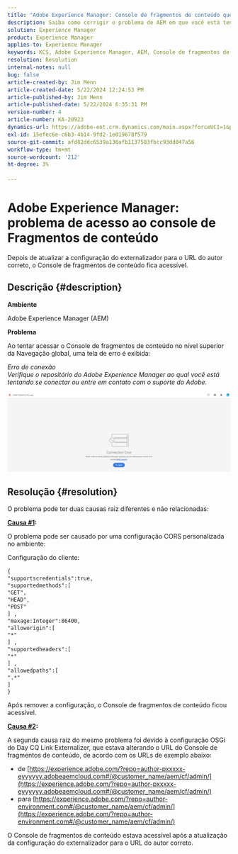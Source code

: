 ```yaml
---
title: "Adobe Experience Manager: Console de fragmentos de conteúdo que acessa problema"
description: Saiba como corrigir o problema de AEM em que você está tentando acessar o Console de fragmentos de conteúdo no nível superior da Navegação global.
solution: Experience Manager
product: Experience Manager
applies-to: Experience Manager
keywords: KCS, Adobe Experience Manager, AEM, Console de fragmentos de conteúdo, acesso, solução de problemas
resolution: Resolution
internal-notes: null
bug: false
article-created-by: Jim Menn
article-created-date: 5/22/2024 12:24:53 PM
article-published-by: Jim Menn
article-published-date: 5/22/2024 6:35:31 PM
version-number: 4
article-number: KA-20923
dynamics-url: https://adobe-ent.crm.dynamics.com/main.aspx?forceUCI=1&pagetype=entityrecord&etn=knowledgearticle&id=205c3344-3618-ef11-9f8a-6045bd006268
exl-id: 15efec6e-c6b3-4b14-9fd2-1e019678f579
source-git-commit: afd82ddc6539a130afb1137583fbcc93dd047a56
workflow-type: tm+mt
source-wordcount: '212'
ht-degree: 3%

---
```


# Adobe Experience Manager: problema de acesso ao console de Fragmentos de conteúdo


Depois de atualizar a configuração do externalizador para o URL do autor correto, o Console de fragmentos de conteúdo fica acessível.

## Descrição {#description}


<b>Ambiente</b>

Adobe Experience Manager (AEM)

<b>Problema</b>

Ao tentar acessar o Console de fragmentos de conteúdo no nível superior da Navegação global, uma tela de erro é exibida:

*Erro de conexão
<br>Verifique o repositório do Adobe Experience Manager ao qual você está tentando se conectar ou entre em contato com o suporte do Adobe.*



![](assets/___225c3344-3618-ef11-9f8a-6045bd006268___.png)


## Resolução {#resolution}


O problema pode ter duas causas raiz diferentes e não relacionadas:

<b><u>Causa #1</u>:</b>

O problema pode ser causado por uma configuração CORS personalizada no ambiente:

Configuração do cliente:




```
{
"supportscredentials":true,
"supportedmethods":[ 
"GET",
"HEAD",
"POST"
] ,
"maxage:Integer":86400,
"alloworigin":[ 
"*"
] ,
"supportedheaders":[ 
"*"
] ,
"allowedpaths":[ 
".*"
] 
}
```




Após remover a configuração, o Console de fragmentos de conteúdo ficou acessível.



<b><u>Causa #2</u>:</b>

A segunda causa raiz do mesmo problema foi devido à configuração OSGi do Day CQ Link Externalizer, que estava alterando o URL do Console de fragmentos de conteúdo, de acordo com os URLs de exemplo abaixo:

- de [https://experience.adobe.com/?repo=author-pxxxxx-eyyyyyy.adobeaemcloud.com#/@customer_name/aem/cf/admin/](https://experience.adobe.com/?repo=author-pxxxxx-eyyyyyy.adobeaemcloud.com#/@customer_name/aem/cf/admin/)
- para [https://experience.adobe.com/?repo=author-environment.com#/@customer_name/aem/cf/admin/](https://experience.adobe.com/?repo=author-environment.com#/@customer_name/aem/cf/admin/)


O Console de fragmentos de conteúdo estava acessível após a atualização da configuração do externalizador para o URL do autor correto.
